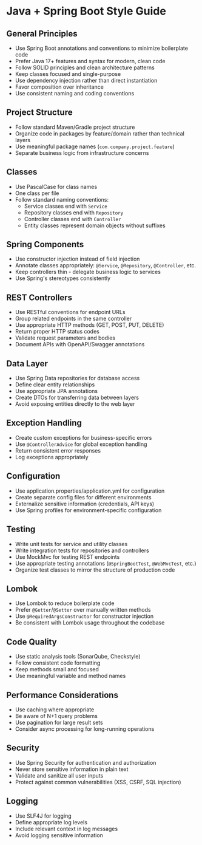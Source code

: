 # Java + Spring Boot Style Guide

## General Principles

- Use Spring Boot annotations and conventions to minimize boilerplate code
- Prefer Java 17+ features and syntax for modern, clean code
- Follow SOLID principles and clean architecture patterns
- Keep classes focused and single-purpose
- Use dependency injection rather than direct instantiation
- Favor composition over inheritance
- Use consistent naming and coding conventions

## Project Structure

- Follow standard Maven/Gradle project structure
- Organize code in packages by feature/domain rather than technical layers
- Use meaningful package names (`com.company.project.feature`)
- Separate business logic from infrastructure concerns

## Classes

- Use PascalCase for class names
- One class per file
- Follow standard naming conventions:
  - Service classes end with `Service`
  - Repository classes end with `Repository`
  - Controller classes end with `Controller`
  - Entity classes represent domain objects without suffixes

## Spring Components

- Use constructor injection instead of field injection
- Annotate classes appropriately: `@Service`, `@Repository`, `@Controller`, etc.
- Keep controllers thin - delegate business logic to services
- Use Spring's stereotypes consistently

## REST Controllers

- Use RESTful conventions for endpoint URLs
- Group related endpoints in the same controller
- Use appropriate HTTP methods (GET, POST, PUT, DELETE)
- Return proper HTTP status codes
- Validate request parameters and bodies
- Document APIs with OpenAPI/Swagger annotations

## Data Layer

- Use Spring Data repositories for database access
- Define clear entity relationships
- Use appropriate JPA annotations
- Create DTOs for transferring data between layers
- Avoid exposing entities directly to the web layer

## Exception Handling

- Create custom exceptions for business-specific errors
- Use `@ControllerAdvice` for global exception handling
- Return consistent error responses
- Log exceptions appropriately

## Configuration

- Use application.properties/application.yml for configuration
- Create separate config files for different environments
- Externalize sensitive information (credentials, API keys)
- Use Spring profiles for environment-specific configuration

## Testing

- Write unit tests for service and utility classes
- Write integration tests for repositories and controllers
- Use MockMvc for testing REST endpoints
- Use appropriate testing annotations (`@SpringBootTest`, `@WebMvcTest`, etc.)
- Organize test classes to mirror the structure of production code

## Lombok

- Use Lombok to reduce boilerplate code
- Prefer `@Getter`/`@Setter` over manually written methods
- Use `@RequiredArgsConstructor` for constructor injection
- Be consistent with Lombok usage throughout the codebase

## Code Quality

- Use static analysis tools (SonarQube, Checkstyle)
- Follow consistent code formatting
- Keep methods small and focused
- Use meaningful variable and method names

## Performance Considerations

- Use caching where appropriate
- Be aware of N+1 query problems
- Use pagination for large result sets
- Consider async processing for long-running operations

## Security

- Use Spring Security for authentication and authorization
- Never store sensitive information in plain text
- Validate and sanitize all user inputs
- Protect against common vulnerabilities (XSS, CSRF, SQL injection)

## Logging

- Use SLF4J for logging
- Define appropriate log levels
- Include relevant context in log messages
- Avoid logging sensitive information
